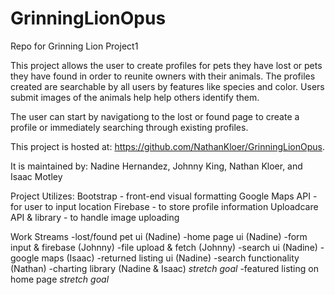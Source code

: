 # GrinningLionOpus
Repo for Grinning Lion Project1

This project allows the user to create profiles for pets they have lost or pets they have found in order to reunite owners with their animals.
The profiles created are searchable by all users by features like species and color. Users submit images of the animals help help others identify them.

The user can start by navigationg to the lost or found page to create a profile or immediately searching through existing profiles.

This project is hosted at: https://github.com/NathanKloer/GrinningLionOpus.

It is maintained by: Nadine Hernandez, Johnny King, Nathan Kloer, and Isaac Motley

Project Utilizes:
Bootstrap - front-end visual formatting
Google Maps API - for user to input location
Firebase - to store profile information
Uploadcare API & library - to handle image uploading

Work Streams
-lost/found pet ui (Nadine)
-home page ui (Nadine)
-form input & firebase (Johnny)
-file upload & fetch (Johnny)
-search ui (Nadine)
-google maps (Isaac)
-returned listing ui (Nadine)
-search functionality (Nathan)
-charting library (Nadine & Isaac) *stretch goal*
-featured listing on home page *stretch goal*